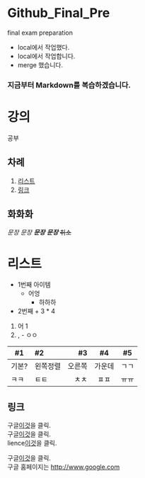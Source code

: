 # Github_Final_Pre
final exam preparation

- local에서 작업했다.
- local에서 작업합니다. 
- merge 했습니다.

### 지금부터 Markdown를 복습하겠습니다.  

강의  
=========  
공부  

## 차례
1. [리스트](#리스트)  
2. [링크](#링크)  

화화화  
---------
*문장* _문장_  **_문장_**  ***문장***  ~~취소~~ 

# 리스트  
- 1번째 아이템  
   - 어엉
      - 하하하
- 2번째  + 3 * 4   
1. 어     1  
3. ,     - ㅇㅇ  

| #1 | #2 | #3 | #4 | #5 |
|---------|:-----|---:|:----:|----|
|기본?|왼쪽정렬|오른쪽|가운데|ㄱㄱ|
|ㅋㅋ|ㅌㅌ|ㅊㅊ|ㅍㅍ|ㅠㅠ|

## 링크

구글[이것](http://www.google.com)을 클릭.  
구글[이것](http://www.google.com "google홈페이지")을 클릭.  
lience[이것](./LICENSE "github lience")을 클릭.  

구글[이것][구글]을 클릭.  
구글 홈페이지는 http://www.google.com 

[구글]: http://www.google.com



[구글 이미지]: https://www.google.com/images/branding/googlelogo/2x/googlelogo_color_272x92dp.png "구글 고고"
